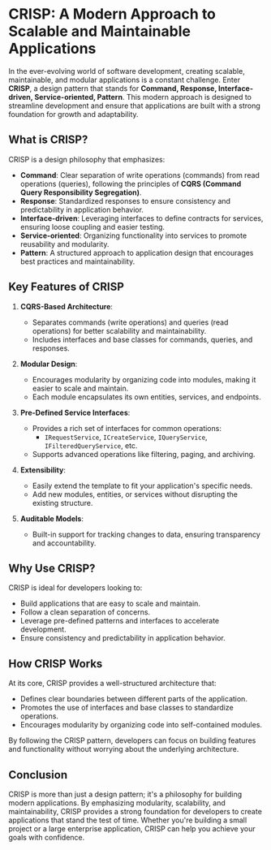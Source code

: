 # CRISP: A Modern Approach to Scalable and Maintainable Applications

In the ever-evolving world of software development, creating scalable, maintainable, and modular applications is a constant challenge. Enter **CRISP**, a design pattern that stands for **Command, Response, Interface-driven, Service-oriented, Pattern**. This modern approach is designed to streamline development and ensure that applications are built with a strong foundation for growth and adaptability.

## What is CRISP?

CRISP is a design philosophy that emphasizes:

- **Command**: Clear separation of write operations (commands) from read operations (queries), following the principles of **CQRS (Command Query Responsibility Segregation)**.
- **Response**: Standardized responses to ensure consistency and predictability in application behavior.
- **Interface-driven**: Leveraging interfaces to define contracts for services, ensuring loose coupling and easier testing.
- **Service-oriented**: Organizing functionality into services to promote reusability and modularity.
- **Pattern**: A structured approach to application design that encourages best practices and maintainability.

## Key Features of CRISP

1. **CQRS-Based Architecture**:
   - Separates commands (write operations) and queries (read operations) for better scalability and maintainability.
   - Includes interfaces and base classes for commands, queries, and responses.

2. **Modular Design**:
   - Encourages modularity by organizing code into modules, making it easier to scale and maintain.
   - Each module encapsulates its own entities, services, and endpoints.

3. **Pre-Defined Service Interfaces**:
   - Provides a rich set of interfaces for common operations:
     - `IRequestService`, `ICreateService`, `IQueryService`, `IFilteredQueryService`, etc.
   - Supports advanced operations like filtering, paging, and archiving.

4. **Extensibility**:
   - Easily extend the template to fit your application's specific needs.
   - Add new modules, entities, or services without disrupting the existing structure.

5. **Auditable Models**:
   - Built-in support for tracking changes to data, ensuring transparency and accountability.

## Why Use CRISP?

CRISP is ideal for developers looking to:

- Build applications that are easy to scale and maintain.
- Follow a clean separation of concerns.
- Leverage pre-defined patterns and interfaces to accelerate development.
- Ensure consistency and predictability in application behavior.

## How CRISP Works

At its core, CRISP provides a well-structured architecture that:

- Defines clear boundaries between different parts of the application.
- Promotes the use of interfaces and base classes to standardize operations.
- Encourages modularity by organizing code into self-contained modules.

By following the CRISP pattern, developers can focus on building features and functionality without worrying about the underlying architecture.

## Conclusion

CRISP is more than just a design pattern; it's a philosophy for building modern applications. By emphasizing modularity, scalability, and maintainability, CRISP provides a strong foundation for developers to create applications that stand the test of time. Whether you're building a small project or a large enterprise application, CRISP can help you achieve your goals with confidence.